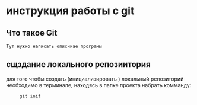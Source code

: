 # **инструкция работы с git**

## Что такое Git

``Тут нужно написать описниае програмы``

## сщздание локального репозиитория 

для того чтобы создать (инициализировать ) локальный репозиторий необходимо в терминале, находясь в папке проекта набрать комманду: 

         git init

         